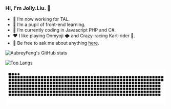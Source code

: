### Hi, I'm Jolly.Liu. 👋

- 🔭 I’m now working for TAL.
- 🌱 I’m a pupil of front-end learning. 
- 🤔 I’m currently coding in Javascript PHP and C#.
- ❤️ I like playing Onmyoji 🌩 and Crazy-racing Kart-rider 🚗.
- 💬 Be free to ask me about anything [here](https://github.com/ThinkingThigh/ThinkingThigh/issues).


![AubreyFeng's GitHub stats](https://github-readme-stats.vercel.app/api?username=AubreyFeng&show_icons=true&theme=radical)

[![Top Langs](https://github-readme-stats.vercel.app/api/top-langs/?username=AubreyFeng&layout=compact)](https://github.com/AubreyFeng/github-readme-stats)

![](https://raw.githubusercontent.com/AubreyFeng/AubreyFeng/main/assets/github-contribution-grid-snake.svg)

